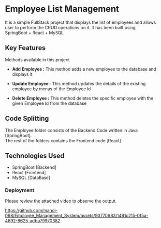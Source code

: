 # Employee List Management 

It is a simple FullStack project that displays the list of employees and allows user to perform the CRUD operations on it. It has been built using SpringBoot + React + MySQL

## Key Features

Methods available in this project

- **Add Employee :**
This method adds a new employee to the database and displays it

- **Update Employee :**
This method updates the details of the existing employee by menas of the Employee Id

- **Delete Employee :**
This method deletes the specific employee with the given Employee Id from the database

## Code Splitting

The Employee folder consists of the Backend Code written in Java [SpringBoot].\
The rest of the folders contains the Frontend code [React]

## Technologies Used

- SpringBoot [Backend]
- React [Frontend]
- MySQL [DataBase]


### Deployment
Please review the attached video to observe the output.


https://github.com/manoj-098/Employee_Management_System/assets/93770983/1481c215-0f5a-4692-8625-adba79970382

